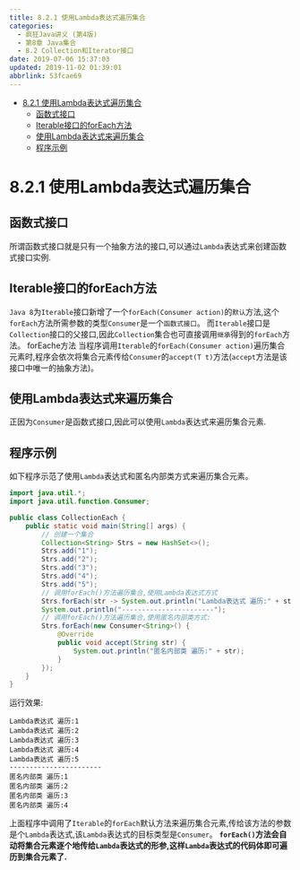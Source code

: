 ```yaml
---
title: 8.2.1 使用Lambda表达式遍历集合
categories: 
  - 疯狂Java讲义 (第4版)
  - 第8章 Java集合
  - 8.2 Collection和Iterator接口
date: 2019-07-06 15:37:03
updated: 2019-11-02 01:39:01
abbrlink: 53fcae69
---
```

- [8.2.1 使用Lambda表达式遍历集合](/ReadingNotes/53fcae69/#8-2-1-使用Lambda表达式遍历集合)
    - [函数式接口](/ReadingNotes/53fcae69/#函数式接口)
    - [Iterable接口的forEach方法](/ReadingNotes/53fcae69/#Iterable接口的forEach方法)
    - [使用Lambda表达式来遍历集合](/ReadingNotes/53fcae69/#使用Lambda表达式来遍历集合)
    - [程序示例](/ReadingNotes/53fcae69/#程序示例)

<!--more-->
<script src="https://cdn.bootcss.com/jquery/3.4.0/jquery.slim.min.js"></script>
<script>$(document).ready(function () {$(".post-body > ul:nth-child(1)").hide();});</script>

<!--end-->
<!--SSTStart-->
# 8.2.1 使用Lambda表达式遍历集合 #
## 函数式接口 ##
所谓函数式接口就是只有一个抽象方法的接口,可以通过`Lambda`表达式来创建函数式接口实例.
## Iterable接口的forEach方法 ##
`Java 8`为`Iterable`接口新增了一个`forEach(Consumer action)`的`默认`方法,这个`forEach`方法所需参数的类型`Consumer`是一个`函数式接口`。
而`Iterable`接口是`Collection`接口的父接口,因此`Collection`集合也可直接调用`继承`得到的`forEach`方法。
forEache方法
当程序调用`Iterable`的`forEach(Consumer action)`遍历集合元素时,程序会依次将集合元素传给`Consumer`的`accept(T t)`方法(`accept`方法是该接口中唯一的抽象方法)。
## 使用Lambda表达式来遍历集合 ##
正因为`Consumer`是函数式接口,因此可以使用`Lambda`表达式来遍历集合元素.
## 程序示例 ##
如下程序示范了使用`Lambda`表达式和匿名内部类方式来遍历集合元素。
```java
import java.util.*;
import java.util.function.Consumer;

public class CollectionEach {
	public static void main(String[] args) {
		// 创建一个集合
		Collection<String> Strs = new HashSet<>();
		Strs.add("1");
		Strs.add("2");
		Strs.add("3");
		Strs.add("4");
		Strs.add("5");
		// 调用forEach()方法遍历集合,使用Lambda表达式方式
		Strs.forEach(str -> System.out.println("Lambda表达式 遍历:" + str));
		System.out.println("-----------------------");
		// 调用forEach()方法遍历集合,使用匿名内部类方式:
		Strs.forEach(new Consumer<String>() {
			@Override
			public void accept(String str) {
				System.out.println("匿名内部类 遍历:" + str);
			}
		});
	}
}
```
运行效果:
```
Lambda表达式 遍历:1
Lambda表达式 遍历:2
Lambda表达式 遍历:3
Lambda表达式 遍历:4
Lambda表达式 遍历:5
-----------------------
匿名内部类 遍历:1
匿名内部类 遍历:2
匿名内部类 遍历:3
匿名内部类 遍历:4
```
上面程序中调用了`Iterable`的`forEach`默认方法来遍历集合元素,传给该方法的参数是个`Lambda`表达式,该`Lambda`表达式的目标类型是`Consumer`。
**`forEach()`方法会自动将集合元素逐个地传给`Lambda`表达式的形参,这样`Lambda`表达式的代码体即可遍历到集合元素了.**
<!--SSTStop-->

